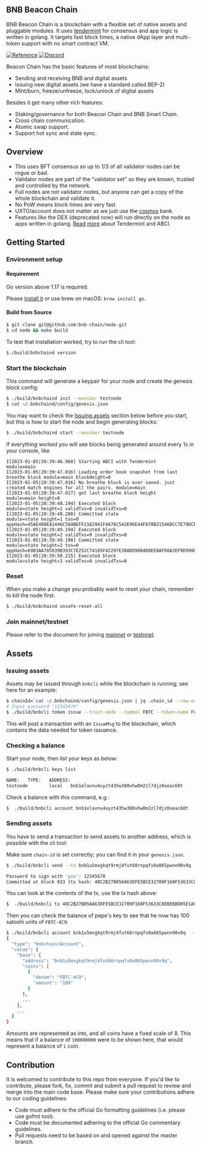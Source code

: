 BNB Beacon Chain
------------

BNB Beacon Chain is a blockchain with a flexible set of native assets and pluggable modules. It uses [tendermint](https://tendermint.com) for consensus and app logic is written in golang. It targets fast block times, a native dApp layer and multi-token support with no smart contract VM.

[![Reference](
https://camo.githubusercontent.com/915b7be44ada53c290eb157634330494ebe3e30a/68747470733a2f2f676f646f632e6f72672f6769746875622e636f6d2f676f6c616e672f6764646f3f7374617475732e737667
)](https://docs.bnbchain.world/docs/learn/beaconIntro)
[![Discord](https://img.shields.io/badge/discord-join%20chat-blue.svg)](https://discord.gg/z2VpC455eU)

Beacon Chain has the basic features of most blockchains:
- Sending and receiving BNB and digital assets
- Issuing new digital assets (we have a standard called BEP-2)
- Mint/burn, freeze/unfreeze, lock/unlock of digital assets

Besides it get many other rich features:
- Staking/governance for both Beacon Chain and BNB Smart Chain.
- Cross chain communication.
- Atomic swap support.
- Support hot sync and state sync.

## Overview

* This uses BFT consensus so up to 1/3 of all validator nodes can be rogue or bad.
* Validator nodes are part of the "validator set" so they are known, trusted and controlled by the network.
* Full nodes are not validator nodes, but anyone can get a copy of the whole blockchain and validate it.
* No PoW means block times are very fast.
* UXTO/account does not matter as we just use the [cosmos](https://github.com/cosmos/cosmos-sdk/tree/master/x/bank) bank.
* Features like the DEX (deprecated now) will run directly on the node as apps written in golang.
[Read](https://tendermint.readthedocs.io/en/master/introduction.html) [more](https://blog.cosmos.network/tendermint-explained-bringing-bft-based-pos-to-the-public-blockchain-domain-f22e274a0fdb) about Tendermint and ABCI.

## Getting Started

### Environment setup

#### Requirement
Go version above 1.17 is required.

Please [install it](https://go.dev/doc/install) or use brew on macOS: `brew install go`.

#### Build from Source

```bash
$ git clone git@github.com:bnb-chain/node.git 
$ cd node && make build
```


To test that installation worked, try to run the cli tool:

```bash
$./build/bnbchaind version
```

### Start the blockchain

This command will generate a keypair for your node and create the genesis block config:

```bash
$ ./build/bnbchaind init --moniker testnode
$ cat ~/.bnbchaind/config/genesis.json
```

You may want to check the [Issuing assets](#issuing-assets) section below before you start, but this is how to start the node and begin generating blocks:

```bash
$ ./build/bnbchaind start --moniker testnode
```

If everything worked you will see blocks being generated around every 1s in your console, like 
```shell
I[2023-01-05|20:39:46.960] Starting ABCI with Tendermint                module=main 
I[2023-01-05|20:39:47.016] Loading order book snapshot from last breathe block module=main blockHeight=0
I[2023-01-05|20:39:47.016] No breathe block is ever saved. just created match engines for all the pairs. module=main 
I[2023-01-05|20:39:47.017] get last breathe block height                module=main height=0
I[2023-01-05|20:39:48.194] Executed block                               module=state height=1 validTxs=0 invalidTxs=0
I[2023-01-05|20:39:48.200] Committed state                              module=state height=1 txs=0 appHash=45AE480E42446C584BEFF2162941F4A76C542E96E44F878B21546DCC7E79DCE5
I[2023-01-05|20:39:49.194] Executed block                               module=state height=2 validTxs=0 invalidTxs=0
I[2023-01-05|20:39:49.198] Committed state                              module=state height=2 txs=0 appHash=6903AA785839B393C7E252C74185F42297E38ADD9804D8EE0AF08A3EF9D99080
I[2023-01-05|20:39:50.215] Executed block                               module=state height=3 validTxs=0 invalidTxs=0
```

### Reset

When you make a change you probably want to reset your chain, remember to kill the node first.

```bash
$ ./build/bnbchaind unsafe-reset-all
```

### Join mainnet/testnet

Please refer to the document for joining [mainnet](https://docs.bnbchain.world/docs/beaconchain/develop/node/join-mainnet) or [testnnet](https://docs.bnbchain.world/docs/beaconchain/develop/node/join-testnet).

## Assets

### Issuing assets

Assets may be issued through `bnbcli` while the blockchain is running; see here for an example:

```bash
$ chainId=`cat ~/.bnbchaind/config/genesis.json | jq .chain_id --raw-output`
# Input password "12345678"
$ ./build/bnbcli token issue --trust-node --symbol FBTC --token-name FunBitCoin  --total-supply  10000000000  --from testnode  --chain-id ${chainId}
```

This will post a transaction with an `IssueMsg` to the blockchain, which contains the data needed for token issuance.

### Checking a balance

Start your node, then list your keys as below:

```bash
$ ./build/bnbcli keys list 

NAME:   TYPE:   ADDRESS:                                                PUBKEY:
testnode        local   bnb1elavnu4uyzt43hw380vhw0m2zl7djz0xeac60t      bnbp1addwnpepqva5fmn4r4hc66fpqafwwdf20nq8xjpr3kezkclpmluufxdk5x4gw9xsln5
```

Check a balance with this command, e.g.:

```bash
$  ./build/bnbcli account bnb1elavnu4uyzt43hw380vhw0m2zl7djz0xeac60t  --chain-id ${chainId} |jq
```

### Sending assets

You have to send a transaction to send assets to another address, which is possible with the cli tool:

Make sure `chain-id` is set correctly; you can find it in your `genesis.json`.

```bash
$ ./build/bnbcli send --to bnb1u5mvgkqt9rmj4fut60rnpqfv0a865pwnn90v9q --amount 100:FBTC-4C9  --from testnode  --chain-id ${chainId}

Password to sign with 'you': 12345678
Committed at block 833 (tx hash: 40C2B27B056A63DFE5BCE32709F160F53633C0EBEBBD05E1AC26419D35303765, response: {Code:0 Data:[] Log:Msg 0:  Info: GasWanted:0 GasUsed:0 Events:[{Type: Attributes:[{Key:[115 101 110 100 101 114] Value:[98 110 98 49 101 108 97 118 110 117 52 117 121 122 116 52 51 104 119 51 56 48 118 104 119 48 109 50 122 108 55 100 106 122 48 120 101 97 99 54 48 116] XXX_NoUnkeyedLiteral:{} XXX_unrecognized:[] XXX_sizecache:0} {Key:[114 101 99 105 112 105 101 110 116] Value:[98 110 98 49 117 53 109 118 103 107 113 116 57 114 109 106 52 102 117 116 54 48 114 110 112 113 102 118 48 97 56 54 53 112 119 110 110 57 48 118 57 113] XXX_NoUnkeyedLiteral:{} XXX_unrecognized:[] XXX_sizecache:0} {Key:[97 99 116 105 111 110] Value:[115 101 110 100] XXX_NoUnkeyedLiteral:{} XXX_unrecognized:[] XXX_sizecache:0}] XXX_NoUnkeyedLiteral:{} XXX_unrecognized:[] XXX_sizecache:0}] Codespace: XXX_NoUnkeyedLiteral:{} XXX_unrecognized:[] XXX_sizecache:0})
```

You can look at the contents of the tx, use the tx hash above:

```bash
$  ./build/bnbcli tx 40C2B27B056A63DFE5BCE32709F160F53633C0EBEBBD05E1AC26419D35303765 --chain-id ${chainId} 
```

Then you can check the balance of pepe's key to see that he now has 100 satoshi units of `FBTC-4C9`:

```bash
$ ./build/bnbcli account bnb1u5mvgkqt9rmj4fut60rnpqfv0a865pwnn90v9q  --chain-id ${chainId} |jq
{
  "type": "bnbchain/Account",
  "value": {
    "base": {
      "address": "bnb1u5mvgkqt9rmj4fut60rnpqfv0a865pwnn90v9q",
      "coins": [
        {
          "denom": "FBTC-4C9",
          "amount": "100"
        }
      ],
      ...
    },
    ...
  }
}
```

Amounts are represented as ints, and all coins have a fixed scale of 8. This means that if a balance of `100000000` were to be shown here, that would represent a balance of `1` coin.

## Contribution
It is welcomed to contribute to this repo from everyone. If you'd like to contribute, please fork, fix, commit and submit a pull request to review and merge into the main code base. Please make sure your contributions adhere to our coding guidelines:

- Code must adhere to the official Go formatting guidelines (i.e. please use gofmt tool).
- Code must be documented adhering to the official Go commentary guidelines.
- Pull requests need to be based on and opened against the master branch.